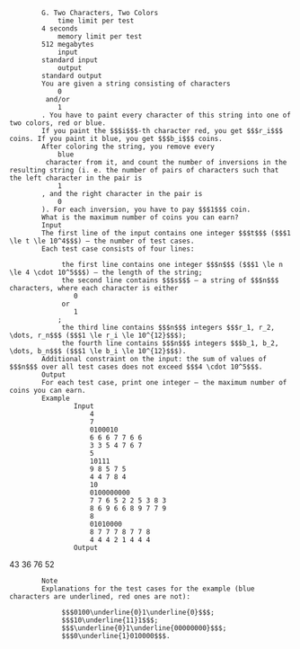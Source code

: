 			G. Two Characters, Two Colors
				time limit per test
			4 seconds
				memory limit per test
			512 megabytes
				input
			standard input
				output
			standard output
			You are given a string consisting of characters 
				0
			 and/or 
				1
			. You have to paint every character of this string into one of two colors, red or blue.
			If you paint the $$$i$$$-th character red, you get $$$r_i$$$ coins. If you paint it blue, you get $$$b_i$$$ coins.
			After coloring the string, you remove every 
				blue
			 character from it, and count the number of inversions in the resulting string (i. e. the number of pairs of characters such that the left character in the pair is 
				1
			, and the right character in the pair is 
				0
			). For each inversion, you have to pay $$$1$$$ coin.
			What is the maximum number of coins you can earn?
			Input
			The first line of the input contains one integer $$$t$$$ ($$$1 \le t \le 10^4$$$) — the number of test cases.
			Each test case consists of four lines:
			 
				 the first line contains one integer $$$n$$$ ($$$1 \le n \le 4 \cdot 10^5$$$) — the length of the string; 
				 the second line contains $$$s$$$ — a string of $$$n$$$ characters, where each character is either 
					0
				 or 
					1
				; 
				 the third line contains $$$n$$$ integers $$$r_1, r_2, \dots, r_n$$$ ($$$1 \le r_i \le 10^{12}$$$); 
				 the fourth line contains $$$n$$$ integers $$$b_1, b_2, \dots, b_n$$$ ($$$1 \le b_i \le 10^{12}$$$). 
			Additional constraint on the input: the sum of values of $$$n$$$ over all test cases does not exceed $$$4 \cdot 10^5$$$.
			Output
			For each test case, print one integer — the maximum number of coins you can earn.
			Example
					Input
						4
						7
						0100010
						6 6 6 7 7 6 6
						3 3 5 4 7 6 7
						5
						10111
						9 8 5 7 5
						4 4 7 8 4
						10
						0100000000
						7 7 6 5 2 2 5 3 8 3
						8 6 9 6 6 8 9 7 7 9
						8
						01010000
						8 7 7 7 8 7 7 8
						4 4 4 2 1 4 4 4
					Output
					
43
36
76
52

			Note
			Explanations for the test cases for the example (blue characters are underlined, red ones are not):
			 
				 $$$0100\underline{0}1\underline{0}$$$; 
				 $$$10\underline{11}1$$$; 
				 $$$\underline{0}1\underline{00000000}$$$; 
				 $$$0\underline{1}010000$$$. 
